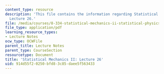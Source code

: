 ```yaml
---
content_type: resource
description: 'This file contains the information regarding Statistical Mechanics II:
  Lecture 26.'
file: /media/courses/8-334-statistical-mechanics-ii-statistical-physics-of-fields-spring-2014/914d55f20250bfd83c85daee5f563433_MIT8_334S14_Lec24.pdf
file_type: application/pdf
learning_resource_types:
- Lecture Notes
ocw_type: OCWFile
parent_title: Lecture Notes
parent_type: CourseSection
resourcetype: Document
title: 'Statistical Mechanics II: Lecture 26'
uid: 914d55f2-0250-bfd8-3c85-daee5f563433
---
```

